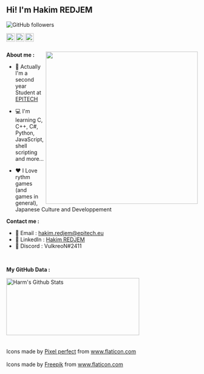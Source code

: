 [email]: mailto:hakim.redjem@epitech.eu
[github]: https://github.com/VulkreoN
[linkedin]: https://www.linkedin.com/in/hakim-redjem

<h2>Hi! I'm Hakim REDJEM</h2>

![GitHub followers](https://img.shields.io/github/followers/VulkreoN?label=Follow&style=social)

[<img align="left" alt="VulkreoN | Github" width="22px" src="https://image.flaticon.com/icons/svg/733/733553.svg" />][github]
[<img align="left" alt="VulkreoN | Email" width="22px" src="https://i.imgur.com/qCF3lzb.png" />][email]
[<img align="left" alt="VulkreoN | Linkedkin" width="22px" src="https://i.imgur.com/s6HbIpZ.png" />][linkedin]

</br>
</br>

<img align='right' src="https://i.imgur.com/4LG75kl.gif" width="400">**About me :**

- 📗 Actually I'm a second year Student at [EPITECH](https://www.epitech.eu/)

- 💻 I'm learning C, C++, C#, Python, JavaScript, shell scripting and more...

- ❤️ I Love rythm games (and games in general), Japanese Culture and Developpement

**Contact me :**
- 📧 Email : hakim.redjem@epitech.eu
- 📣 LinkedIn : [Hakim REDJEM](https://www.linkedin.com/in/hakim-redjem/)
- 💬 Discord : VulkreoN#2411

</br>

**My GitHub Data :**

<div style="-webkit-column-count: 2; -moz-column-count: 2; column-count: 2; -webkit-column-rule: 1px dotted #e0e0e0; -moz-column-rule: 1px dotted #e0e0e0; column-rule: 1px dotted #e0e0e0;">
    <div style="display: inline-block;">
        <img width="350" height="150" img align="left" alt="Harm's Github Stats" src="https://github-readme-stats.vercel.app/api?username=VulkreoN&theme=radical&show_icons=true&include_all_commits=true&count_private=true&hide_border=false&hide=issues" class="responsive" />
    </div>
</div>

</br>
</br>

<div>Icons made by <a href="https://icon54.com/" title="Pixel perfect">Pixel perfect</a> from <a href="https://www.flaticon.com/" title="Flaticon">www.flaticon.com</a></div>
</br>
<div>Icons made by <a href="https://www.freepik.com" title="Freepik">Freepik</a> from <a href="https://www.flaticon.com/" title="Flaticon">www.flaticon.com</a></div>
